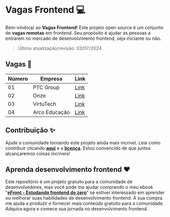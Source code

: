 # Vagas Frontend 💻

Bem-vindo(a) ao **Vagas Frontend**! Este projeto open source é um conjunto de **vagas remotas** em frontend. Seu propósito é ajudar as pessoas a entrarem no mercado de desenvolvimento frontend, seja iniciante ou não.

> Última atualização/revisão: 03/07/2024

## Vagas 🎉

| Número | Empresa            | Link                                                  |
| ------ | ------------------ | ----------------------------------------------------- |
| 01     | PTC Group          | [Link](https://www.linkedin.com/jobs/view/3943248938) |
| 02     | Onze               | [Link](https://www.linkedin.com/jobs/view/3943727382) |
| 03     | VirtuTech          | [Link](https://www.linkedin.com/jobs/view/3962668089) |
| 04     | Arco Educação      | [Link](https://www.linkedin.com/jobs/view/3931786869) |

## Contribuição ✨

Ajude a comunidade tornando este projeto ainda mais incrível. Leia como contribuir clicando **[aqui](https://github.com/iuricode/vagas-frontend/blob/main/CONTRIBUTING.md)** e a **[licença](https://github.com/iuricode/vagas-frontend/blob/main/LICENSE.md)**. Estou convencido de que juntos alcançaremos coisas incríveis!

## Aprenda desenvolvimento frontend ❤️

Este repositório é um projeto gratuito para a comunidade de desenvolvedores, mas você pode me ajudar comprando o meu ebook "**[eFront - Estudando frontend do zero](https://iuricode.com/efront)**" se estiver interessado em aprender ou melhorar suas habilidades de desenvolvimento frontend. A sua compra me ajuda a produzir e fornecer mais conteúdo gratuito para a comunidade. Adquira agora e comece sua jornada no desenvolvimento frontend.
